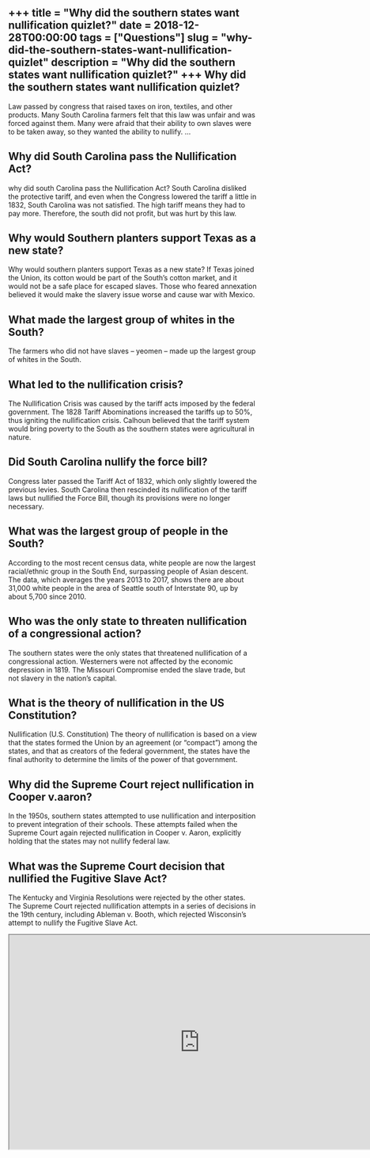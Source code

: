 +++
title = "Why did the southern states want nullification quizlet?"
date = 2018-12-28T00:00:00
tags = ["Questions"]
slug = "why-did-the-southern-states-want-nullification-quizlet"
description = "Why did the southern states want nullification quizlet?"
+++
Why did the southern states want nullification quizlet?
-------------------------------------------------------

Law passed by congress that raised taxes on iron, textiles, and other products. Many South Carolina farmers felt that this law was unfair and was forced against them. Many were afraid that their ability to own slaves were to be taken away, so they wanted the ability to nullify. …

Why did South Carolina pass the Nullification Act?
--------------------------------------------------

why did south Carolina pass the Nullification Act? South Carolina disliked the protective tariff, and even when the Congress lowered the tariff a little in 1832, South Carolina was not satisfied. The high tariff means they had to pay more. Therefore, the south did not profit, but was hurt by this law.

Why would Southern planters support Texas as a new state?
---------------------------------------------------------

Why would southern planters support Texas as a new state? If Texas joined the Union, its cotton would be part of the South’s cotton market, and it would not be a safe place for escaped slaves. Those who feared annexation believed it would make the slavery issue worse and cause war with Mexico.

What made the largest group of whites in the South?
---------------------------------------------------

The farmers who did not have slaves – yeomen – made up the largest group of whites in the South.

What led to the nullification crisis?
-------------------------------------

The Nullification Crisis was caused by the tariff acts imposed by the federal government. The 1828 Tariff Abominations increased the tariffs up to 50%, thus igniting the nullification crisis. Calhoun believed that the tariff system would bring poverty to the South as the southern states were agricultural in nature.

Did South Carolina nullify the force bill?
------------------------------------------

Congress later passed the Tariff Act of 1832, which only slightly lowered the previous levies. South Carolina then rescinded its nullification of the tariff laws but nullified the Force Bill, though its provisions were no longer necessary.

What was the largest group of people in the South?
--------------------------------------------------

According to the most recent census data, white people are now the largest racial/ethnic group in the South End, surpassing people of Asian descent. The data, which averages the years 2013 to 2017, shows there are about 31,000 white people in the area of Seattle south of Interstate 90, up by about 5,700 since 2010.

Who was the only state to threaten nullification of a congressional action?
---------------------------------------------------------------------------

The southern states were the only states that threatened nullification of a congressional action. Westerners were not affected by the economic depression in 1819. The Missouri Compromise ended the slave trade, but not slavery in the nation’s capital.

What is the theory of nullification in the US Constitution?
-----------------------------------------------------------

Nullification (U.S. Constitution) The theory of nullification is based on a view that the states formed the Union by an agreement (or “compact”) among the states, and that as creators of the federal government, the states have the final authority to determine the limits of the power of that government.

Why did the Supreme Court reject nullification in Cooper v.aaron?
-----------------------------------------------------------------

In the 1950s, southern states attempted to use nullification and interposition to prevent integration of their schools. These attempts failed when the Supreme Court again rejected nullification in Cooper v. Aaron, explicitly holding that the states may not nullify federal law.

What was the Supreme Court decision that nullified the Fugitive Slave Act?
--------------------------------------------------------------------------

The Kentucky and Virginia Resolutions were rejected by the other states. The Supreme Court rejected nullification attempts in a series of decisions in the 19th century, including Ableman v. Booth, which rejected Wisconsin’s attempt to nullify the Fugitive Slave Act.

<iframe allow="accelerometer; autoplay; clipboard-write; encrypted-media; gyroscope; picture-in-picture" allowfullscreen="" class="__youtube_prefs__  epyt-is-override  no-lazyload" data-no-lazy="1" data-origheight="433" data-origwidth="770" data-skipgform_ajax_framebjll="" height="433" id="_ytid_74871" loading="lazy" src="https://www.youtube.com/embed/LMvOt8Jw9co?enablejsapi=1&autoplay=0&cc_load_policy=0&cc_lang_pref=&iv_load_policy=1&loop=0&modestbranding=0&rel=1&fs=1&playsinline=0&autohide=2&theme=dark&color=red&controls=1&" title="YouTube player" width="770"></iframe>